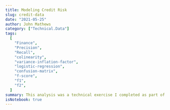 ```yaml
---
title: Modeling Credit Risk
slug: credit-data
date: "2021-05-25"
author: John Mathews
category: ["Technical.Data"]
tags:
  [
    "Finance",
    "Precision",
    "Recall",
    "colinearity",
    "variance-inflation-factor",
    "logistic-regression",
    "confusion-matrix",
    "f-score",
    "f1",
    "f2",
  ]
summary: This analysis was a technical exercise I completed as part of a job application. <p></p> It's a brief demonstration of some of my statistics and programming skills and was written in a Jupyter Notebook. This blog is generated using the [Pelican](https://blog.getpelican.com/) blogging framework which makes it super easy to convert a notebook to a blog post.
isNotebook: true
---
```

